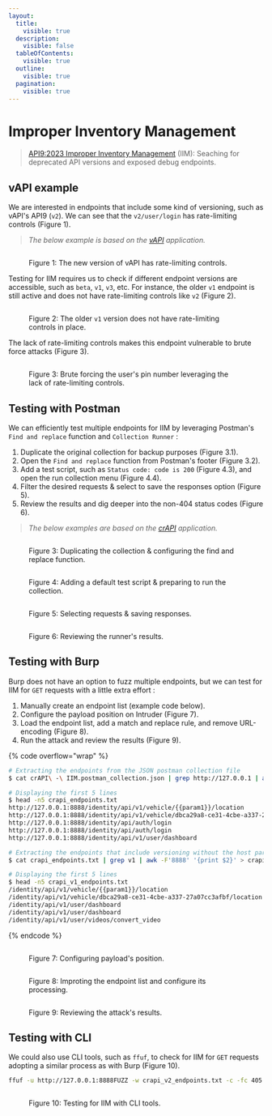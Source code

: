 ```yaml
---
layout:
  title:
    visible: true
  description:
    visible: false
  tableOfContents:
    visible: true
  outline:
    visible: true
  pagination:
    visible: true
---
```


# Improper Inventory Management

> [API9:2023 Improper Inventory Management](https://owasp.org/API-Security/editions/2023/en/0xa9-improper-inventory-management/) (IIM): Seaching for deprecated API versions and exposed debug endpoints.

## vAPI example

We are interested in endpoints that include some kind of versioning, such as vAPI's API9 (`v2`). We can see that the `v2/user/login` has rate-limiting controls (Figure 1).

> _The below example is based on the_ [_vAPI_](http://vapi.apisec.ai/) _application._

<figure><img src="../../../.gitbook/assets/api_iam_1.png" alt=""><figcaption><p>Figure 1: The new version of vAPI has rate-limiting controls.</p></figcaption></figure>

Testing for IIM requires us to check if different endpoint versions are accessible, such as `beta`, `v1`, `v3`, etc. For instance, the older `v1` endpoint is still active and does not have rate-limiting controls like `v2` (Figure 2).

<figure><img src="../../../.gitbook/assets/api_iam_2.png" alt=""><figcaption><p>Figure 2: The older <code>v1</code> version does not have rate-limiting controls in place.</p></figcaption></figure>

The lack of rate-limiting controls makes this endpoint vulnerable to brute force attacks (Figure 3).

<figure><img src="../../../.gitbook/assets/api_iam_3.png" alt=""><figcaption><p>Figure 3: Brute forcing the user's pin number leveraging the lack of rate-limiting controls.</p></figcaption></figure>

## Testing with Postman

We can efficiently test multiple endpoints for IIM by leveraging Postman's `Find and replace` function and `Collection Runner` :

1. Duplicate the original collection for backup purposes (Figure 3.1).
2. Open the `Find and replace` function from Postman's footer (Figure 3.2).
3. Add a test script, such as `Status code: code is 200` (Figure 4.3), and open the run collection menu (Figure 4.4).
4. Filter the desired requests & select to save the responses option (Figure 5).
5. Review the results and dig deeper into the non-404 status codes (Figure 6).

> _The below examples are based on the_ [_crAPI_](https://github.com/OWASP/crAPI) _application._

<figure><img src="../../../.gitbook/assets/api_iam_4.png" alt=""><figcaption><p>Figure 3: Duplicating the collection &#x26; configuring the find and replace function.</p></figcaption></figure>

<figure><img src="../../../.gitbook/assets/api_iam_5.png" alt=""><figcaption><p>Figure 4: Adding a default test script &#x26; preparing to run the collection.</p></figcaption></figure>

<figure><img src="../../../.gitbook/assets/api_iam_6.png" alt=""><figcaption><p>Figure 5: Selecting requests &#x26; saving responses.</p></figcaption></figure>

<figure><img src="../../../.gitbook/assets/api_iam_7.png" alt=""><figcaption><p>Figure 6: Reviewing the runner's results.</p></figcaption></figure>

## Testing with Burp

Burp does not have an option to fuzz multiple endpoints, but we can test for IIM for `GET` requests with a little extra effort :

1. Manually create an endpoint list (example code below).
2. Configure the payload position on Intruder (Figure 7).
3. Load the endpoint list, add a match and replace rule, and remove URL-encoding (Figure 8).
4. Run the attack and review the results (Figure 9).

{% code overflow="wrap" %}
```bash
# Extracting the endpoints from the JSON postman collection file
$ cat crAPI\ -\ IIM.postman_collection.json | grep http://127.0.0.1 | awk '{print $2}' | awk -F'"' '{print $2}' > crapi_endpoints.txt

# Displaying the first 5 lines
$ head -n5 crapi_endpoints.txt
http://127.0.0.1:8888/identity/api/v1/vehicle/{{param1}}/location
http://127.0.0.1:8888/identity/api/v1/vehicle/dbca29a8-ce31-4cbe-a337-27a07cc3afbf/location
http://127.0.0.1:8888/identity/api/auth/login
http://127.0.0.1:8888/identity/api/auth/login
http://127.0.0.1:8888/identity/api/v1/user/dashboard

# Extracting the endpoints that include versioning without the host part
$ cat crapi_endpoints.txt | grep v1 | awk -F'8888' '{print $2}' > crapi_v1_endpoints.txt

# Displaying the first 5 lines
$ head -n5 crapi_v1_endpoints.txt
/identity/api/v1/vehicle/{{param1}}/location
/identity/api/v1/vehicle/dbca29a8-ce31-4cbe-a337-27a07cc3afbf/location
/identity/api/v1/user/dashboard
/identity/api/v1/user/dashboard
/identity/api/v1/user/videos/convert_video
```
{% endcode %}

<figure><img src="../../../.gitbook/assets/api_iam_8.png" alt=""><figcaption><p>Figure 7: Configuring payload's position.</p></figcaption></figure>

<figure><img src="../../../.gitbook/assets/api_iam_9.png" alt=""><figcaption><p>Figure 8: Improting the endpoint list and configure its processing.</p></figcaption></figure>

<figure><img src="../../../.gitbook/assets/api_iam_10.png" alt=""><figcaption><p>Figure 9: Reviewing the attack's results.</p></figcaption></figure>

## Testing with CLI

We could also use CLI tools, such as `ffuf`, to check for IIM for `GET` requests adopting a similar process as with Burp (Figure 10).

```bash
ffuf -u http://127.0.0.1:8888FUZZ -w crapi_v2_endpoints.txt -c -fc 405
```

<figure><img src="../../../.gitbook/assets/api_iam_11.png" alt=""><figcaption><p>Figure 10: Testing for IIM with CLI tools.</p></figcaption></figure>
